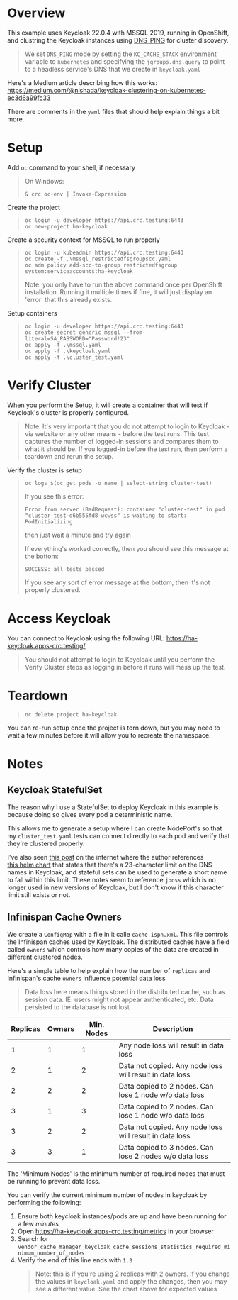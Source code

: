 # Overview

This example uses Keycloak 22.0.4 with MSSQL 2019, running in OpenShift, and clustring the
Keycloak instances using [DNS_PING](http://www.jgroups.org/manual5/index.html#_dns_ping) 
for cluster discovery. 
> We set `DNS_PING` mode by setting the `KC_CACHE_STACK` environment variable to `kubernetes`
> and specifying the `jgroups.dns.query` to point to a headless service's DNS that we create in 
> `keycloak.yaml`

Here's a Medium article describing how this works:
https://medium.com/@nishada/keycloak-clustering-on-kubernetes-ec3d6a99fc33

There are comments in the `yaml` files that should help explain things a bit more.


# Setup

Add `oc` command to your shell, if necessary
> On Windows:
> ```
> & crc oc-env | Invoke-Expression
> ```

Create the project
> ```
> oc login -u developer https://api.crc.testing:6443
> oc new-project ha-keycloak
> ```

Create a security context for MSSQL to run properly
> ```
> oc login -u kubeadmin https://api.crc.testing:6443
> oc create -f .\mssql_restrictedfsgroupscc.yaml
> oc adm policy add-scc-to-group restrictedfsgroup system:serviceaccounts:ha-keycloak
> ```
> Note: you only have to run the above command once per OpenShift installation.
> Running it multiple times if fine, it will just display an 'error' that this
> already exists.

Setup containers
> ```
> oc login -u developer https://api.crc.testing:6443
> oc create secret generic mssql --from-literal=SA_PASSWORD="Password!23"
> oc apply -f .\mssql.yaml
> oc apply -f .\keycloak.yaml
> oc apply -f .\cluster_test.yaml
> ```


# Verify Cluster

When you perform the Setup, it will create a container that will test if Keycloak's cluster
is properly configured.
> Note: It's very important that you do not attempt to login to Keycloak - via website
> or any other means - before the test runs. This test captures the number of logged-in
> sessions and compares them to what it should be. If you logged-in before the test ran,
> then perform a teardown and rerun the setup.

Verify the cluster is setup
> ```
> oc logs $(oc get pods -o name | select-string cluster-test)
> ```
> If you see this error: 
> ```
> Error from server (BadRequest): container "cluster-test" in pod "cluster-test-d6b555fd8-wcwss" is waiting to start: PodInitializing
> ```
> then just wait a minute and try again
> 
> If everything's worked correctly, then you should see this message at the bottom:
> ```
> SUCCESS: all tests passed
> ```
>
> If you see any sort of error message at the bottom, then it's not properly clustered.


# Access Keycloak

You can connect to Keycloak using the following URL: 
https://ha-keycloak.apps-crc.testing/

> You should not attempt to login to Keycloak until you perform the Verify Cluster steps as
> logging in before it runs will mess up the test.


# Teardown

> ```
> oc delete project ha-keycloak
> ```
You can re-run setup once the project is torn down, but you may need to wait a few minutes
before it will allow you to recreate the namespace.


# Notes

## Keycloak StatefulSet

The reason why I use a StatefulSet to deploy Keycloak in this example is because doing so
gives every pod a deterministic name. 

This allows me to generate a setup where I can create NodePort's so that my `cluster_test.yaml`
tests can connect directly to each pod and verify that they're clustered properly.

I've also seen [this post](https://jimops.io/highly-available-keycloak-on-kubernetes) on the
internet where the author references  
[this helm chart](https://github.com/codecentric/helm-charts/blob/master/charts/keycloak/README.md) 
that states that there's a 23-character limit on the DNS names in Keycloak, and stateful sets
can be used to generate a short name to fall within this limit. These notes seem to reference
`jboss` which is no longer used in new versions of Keycloak, but I don't know if this character
limit still exists or not.

## Infinispan Cache Owners

We create a `ConfigMap` with a file in it calle `cache-ispn.xml`. This file controls the Infinispan
caches used by Keycloak. The distributed caches have a field called `owners` which controls how
many copies of the data are created in different clustered nodes.

Here's a simple table to help explain how the number of `replicas` and Infinispan's cache `owners` 
influence potential data loss
> Data loss here means things stored in the distributed cache, such as session data.
> IE: users might not appear authenticated, etc. Data persisted to the database is not lost.

|Replicas |Owners | Min. Nodes | Description |
|---------|-------|------------|-------------|
|1        |1      |1           |Any node loss will result in data loss|
|2        |1      |2           |Data not copied. Any node loss will result in data loss|
|2        |2      |2           |Data copied to 2 nodes. Can lose 1 node w/o data loss|
|3        |1      |3           |Data copied to 2 nodes. Can lose 1 node w/o data loss|
|3        |2      |2           |Data not copied. Any node loss will result in data loss|
|3        |3      |1           |Data copied to 3 nodes. Can lose 2 nodes w/o data loss|

The 'Minimum Nodes' is the minimum number of required nodes that must be running to prevent data loss.

You can verify the current minimum number of nodes in keycloak by performing the following:

1. Ensure both keycloak instances/pods are up and have been running for a few *minutes*
2. Open https://ha-keycloak.apps-crc.testing/metrics in your browser
3. Search for `vendor_cache_manager_keycloak_cache_sessions_statistics_required_minimum_number_of_nodes`
4. Verify the end of this line ends with `1.0`
	> Note: this is if you're using 2 replicas with 2 owners. If you change the values in `keycloak.yaml`
	> and apply the changes, then you may see a different value. See the chart above for expected values